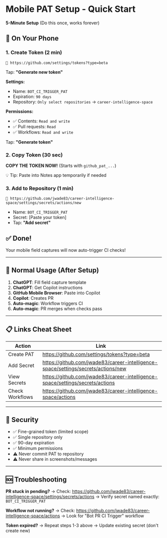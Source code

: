 # Mobile PAT Setup - Quick Start

**5-Minute Setup** (Do this once, works forever)

## 📱 On Your Phone

### 1. Create Token (2 min)
```
🔗 https://github.com/settings/tokens?type=beta
```

Tap: **"Generate new token"**

**Settings:**
- Name: `BOT_CI_TRIGGER_PAT`
- Expiration: `90 days`
- Repository: `Only select repositories` → `career-intelligence-space`

**Permissions:**
- ✅ Contents: `Read and write`
- ✅ Pull requests: `Read`
- ✅ Workflows: `Read and write`

Tap: **"Generate token"**

### 2. Copy Token (30 sec)
**COPY THE TOKEN NOW!** (Starts with `github_pat_...`)

💡 Tip: Paste into Notes app temporarily if needed

### 3. Add to Repository (1 min)
```
🔗 https://github.com/jwade83/career-intelligence-space/settings/secrets/actions/new
```

- Name: `BOT_CI_TRIGGER_PAT`
- Secret: [Paste your token]
- Tap: **"Add secret"**

## ✅ Done!

Your mobile field captures will now auto-trigger CI checks!

---

## 🎯 Normal Usage (After Setup)

1. **ChatGPT**: Fill field capture template
2. **ChatGPT**: Get Copilot instructions  
3. **GitHub Mobile Browser**: Paste into Copilot
4. **Copilot**: Creates PR
5. **Auto-magic**: Workflow triggers CI
6. **Auto-magic**: PR merges when checks pass

---

## 📋 Links Cheat Sheet

| Action | Link |
|--------|------|
| Create PAT | https://github.com/settings/tokens?type=beta |
| Add Secret | https://github.com/jwade83/career-intelligence-space/settings/secrets/actions/new |
| View Secrets | https://github.com/jwade83/career-intelligence-space/settings/secrets/actions |
| Check Workflows | https://github.com/jwade83/career-intelligence-space/actions |

---

## 🔐 Security

- ✅ Fine-grained token (limited scope)
- ✅ Single repository only
- ✅ 90-day expiration
- ✅ Minimum permissions
- ⚠️ Never commit PAT to repository
- ⚠️ Never share in screenshots/messages

---

## 🆘 Troubleshooting

**PR stuck in pending?**
→ Check: https://github.com/jwade83/career-intelligence-space/settings/secrets/actions
→ Verify secret named exactly: `BOT_CI_TRIGGER_PAT`

**Workflow not running?**
→ Check: https://github.com/jwade83/career-intelligence-space/actions
→ Look for "Bot PR CI Trigger" workflow

**Token expired?**
→ Repeat steps 1-3 above
→ Update existing secret (don't create new)

